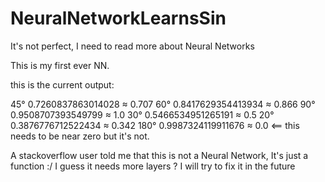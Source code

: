 # NeuralNetworkLearnsSin

It's not perfect, I need to read more about Neural Networks

This is my first ever NN.

this is the current output:

45°  0.7260837863014028  ≈  0.707
60°  0.8417629354413934  ≈  0.866
90°  0.9508707393549799  ≈  1.0
30°  0.5466534951265191  ≈  0.5
20°  0.3876776712522434  ≈  0.342
180°  0.9987324119911676  ≈  0.0 <== this needs to be near zero but it's not.

A stackoverflow user told me that this is not a Neural Network, It's just a function :/ I guess it needs more layers ? I will try to fix it in the future
